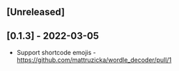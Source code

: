 ## [Unreleased]

## [0.1.3] - 2022-03-05

- Support shortcode emojis - https://github.com/mattruzicka/wordle_decoder/pull/1

